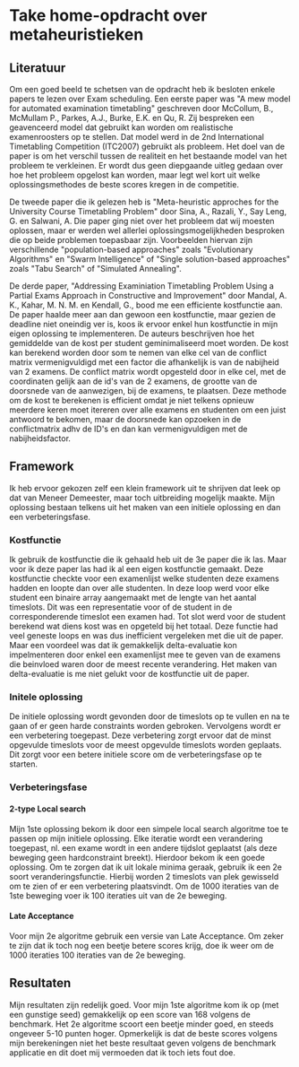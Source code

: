 # Take home-opdracht over metaheuristieken
## Literatuur
Om een goed beeld te schetsen van de opdracht heb ik besloten enkele papers te lezen over Exam scheduling.
Een eerste paper was "A mew model for automated examination timetabling" geschreven door McCollum, B., McMullam P., Parkes, A.J., 
Burke, E.K. en Qu, R. Zij bespreken een geavenceerd model dat gebruikt kan worden om realistische examenroosters op te stellen. 
Dat model werd in de 2nd International Timetabling Competition (ITC2007) gebruikt als probleem. Het doel van de paper is om het 
verschil tussen de realiteit en het bestaande model van het probleem te verkleinen. Er wordt dus geen diepgaande uitleg gedaan 
over hoe het probleem opgelost kan worden, maar legt wel kort uit welke oplossingsmethodes de beste scores kregen in de competitie.

De tweede paper die ik gelezen heb is "Meta-heuristic approches for the University Course Timetabling Problem" door Sina, A., 
Razali, Y., Say Leng, G. en Salwani, A. Die paper ging niet over het probleem dat wij moesten oplossen, maar er werden wel allerlei 
oplossingsmogelijkheden besproken die op beide problemen toepasbaar zijn. Voorbeelden hiervan zijn verschillende "population-based 
approaches" zoals "Evolutionary Algorithms" en "Swarm Intelligence" of "Single solution-based approaches" zoals "Tabu Search" of
"Simulated Annealing".

De derde paper, "Addressing Examiniation Timetabling Problem Using a Partial Exams Approach in Constructive and Improvement" door 
Mandal, A. K., Kahar, M. N. M. en Kendall, G., bood me een efficiente kostfunctie aan. De paper haalde meer aan dan gewoon een 
kostfunctie, maar gezien de deadline niet oneindig ver is, koos ik ervoor enkel hun kostfunctie in mijn eigen oplossing te implementeren.
De auteurs beschrijven hoe het gemiddelde van de kost per student geminimaliseerd moet worden. De kost kan berekend worden door som te 
nemen van elke cel van de conflict matrix vermenigvuldigd met een factor die afhankelijk is van de nabijheid van 2 examens. De 
conflict matrix wordt opgesteld door in elke cel, met de coordinaten gelijk aan de id's van de 2 examens, de grootte van de doorsnede
van de aanwezigen, bij de examens, te plaatsen. Deze methode om de kost te berekenen is efficient omdat je niet telkens opnieuw meerdere
keren moet itereren over alle examens en studenten om een juist antwoord te bekomen, maar de doorsnede kan opzoeken in de conflictmatrix
adhv de ID's en dan kan vermenigvuldigen met de nabijheidsfactor.

## Framework

Ik heb ervoor gekozen zelf een klein framework uit te shrijven dat leek op dat van Meneer Demeester, maar toch uitbreiding mogelijk maakte. 
Mijn oplossing bestaan telkens uit het maken van een initiele oplossing en dan een verbeteringsfase.

### Kostfunctie

Ik gebruik de kostfunctie die ik gehaald heb uit de 3e paper die ik las. Maar voor ik deze paper las had ik al een eigen kostfunctie 
gemaakt. Deze kostfunctie checkte voor een examenlijst welke studenten deze examens hadden en loopte dan over alle studenten. In deze
loop werd voor elke student een binaire array aangemaakt met de lengte van het aantal timeslots. Dit was een representatie voor of de
student in de corresponderende timeslot een examen had. Tot slot werd voor de student berekend wat diens kost was en opgeteld bij het
totaal. Deze functie had veel geneste loops en was dus inefficient vergeleken met die uit de paper. Maar een voordeel was dat ik 
gemakkelijk delta-evaluatie kon impelmenteren door enkel een examenlijst mee te geven van de examens die beinvloed waren door de meest
recente verandering. Het maken van delta-evaluatie is me niet gelukt voor de kostfunctie uit de paper.

### Initele oplossing
De initiele oplossing wordt gevonden door de timeslots op te vullen en na te gaan of er geen harde constraints worden gebroken.
Vervolgens wordt er een verbetering toegepast. Deze verbetering zorgt ervoor dat de minst opgevulde timeslots voor de meest opgevulde
timeslots worden geplaats. Dit zorgt voor een betere initiele score om de verbeteringsfase op te starten.

### Verbeteringsfase

#### 2-type Local search
Mijn 1ste oplossing bekom ik door een simpele local search algoritme toe te passen op mijn initiele oplossing. Elke iteratie wordt een
verandering toegepast, nl. een exame wordt in een andere tijdslot geplaatst (als deze beweging geen hardconstraint breekt). Hierdoor bekom
ik een goede oplossing. Om te zorgen dat ik uit lokale minima geraak, gebruik ik een 2e soort veranderingsfunctie. Hierbij worden 2 timeslots
van plek gewisseld om te zien of er een verbetering plaatsvindt. Om de 1000 iteraties van de 1ste beweging voer ik 100 iteraties uit van de 
2e beweging.

#### Late Acceptance
Voor mijn 2e algoritme gebruik een versie van Late Acceptance. Om zeker te zijn dat ik toch nog een beetje betere scores krijg, doe ik weer om
de 1000 iteraties 100 iteraties van de 2e beweging.

## Resultaten

Mijn resultaten zijn redelijk goed. Voor mijn 1ste algoritme kom ik op (met een gunstige seed) gemakkelijk op een score van 168 volgens de benchmark.
Het 2e algoritme scoort een beetje minder goed, en steeds ongeveer 5-10 punten hoger.
Opmerkelijk is dat de beste scores volgens mijn berekeningen niet het beste resultaat geven volgens de benchmark applicatie en dit doet mij 
vermoeden dat ik toch iets fout doe.
